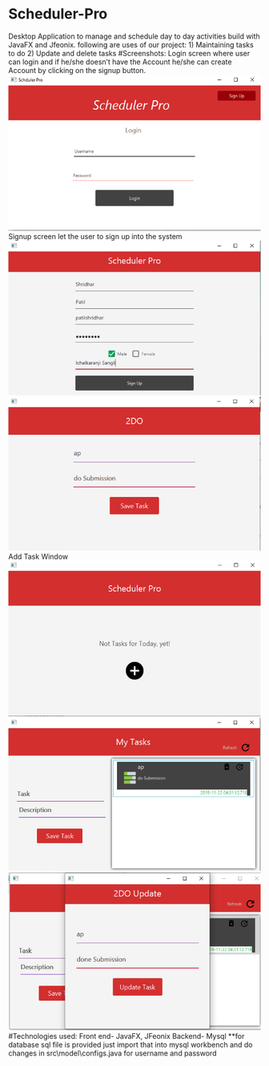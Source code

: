 # Scheduler-Pro
Desktop Application to manage and schedule day to day activities build with JavaFX and Jfeonix.
following are uses of our project:
	1) Maintaining tasks to do
	2) Update and delete tasks
#Screenshots:
Login screen where user can login and if he/she doesn’t have the Account he/she can create Account by clicking on the signup button.
<img src = 'https://github.com/harshrajdhote/Scheduler-Pro/blob/master/img/login.png'>
Signup screen let the user to sign up into the system
<img src = 'https://github.com/harshrajdhote/Scheduler-Pro/blob/master/img/signup.png'>
<img src = 'https://github.com/harshrajdhote/Scheduler-Pro/blob/master/img/save_task.png'>
Add Task Window
<img src = 'https://github.com/harshrajdhote/Scheduler-Pro/blob/master/img/task_add.png'>
<img src = 'https://github.com/harshrajdhote/Scheduler-Pro/blob/master/img/tasklist.png'>
<img src = 'https://github.com/harshrajdhote/Scheduler-Pro/blob/master/img/update.png'>
#Technologies used:
Front end- JavaFX, JFeonix
Backend- Mysql
**for database sql file is provided just import that into mysql workbench and do changes in src\model\configs.java for username and password

